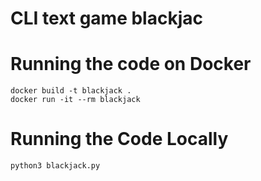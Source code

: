 # CLI text game blackjac
# Running the code on Docker
```
docker build -t blackjack .
docker run -it --rm blackjack
```
# Running the Code Locally
```
python3 blackjack.py
```
